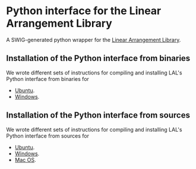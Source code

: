 # Python interface for the Linear Arrangement Library

A SWIG-generated python wrapper for the [Linear Arrangement Library](https://github.com/LAL-project/linear-arrangement-library.git).

## Installation of the Python interface from binaries

We wrote different sets of instructions for compiling and installing LAL's Python interface from binaries for

- [Ubuntu](https://github.com/LAL-project/python-interface/blob/main/instructions/installation-python-interface-ubuntu-binaries.md).
- [Windows](https://github.com/LAL-project/python-interface/blob/main/instructions/installation-python-interface-windows-binaries.md).

## Installation of the Python interface from sources

We wrote different sets of instructions for compiling and installing LAL's Python interface from sources for

- [Ubuntu](https://github.com/LAL-project/python-interface/blob/main/instructions/installation-python-interface-ubuntu-sources.md).
- [Windows](https://github.com/LAL-project/python-interface/blob/main/instructions/installation-python-interface-windows-sources.md).
- [Mac OS](https://github.com/LAL-project/python-interface/blob/main/instructions/installation-python-interface-macos-sources.md).
